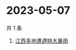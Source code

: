 # 2023-05-07

共 1 条

<!-- BEGIN -->
<!-- 最后更新时间 Sun May 07 2023 10:33:18 GMT+0800 (China Standard Time) -->

1. [江西多地遭遇特大暴雨](https://www.zhihu.com/search?q=江西多地遭遇特大暴雨)

<!-- END -->
